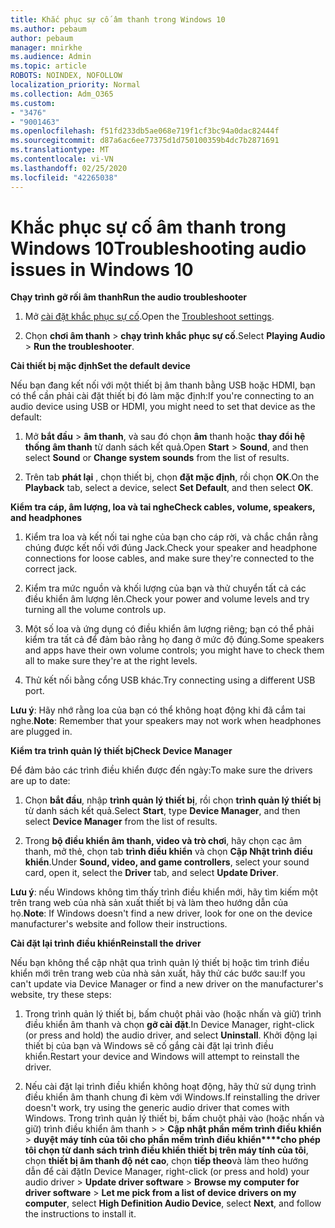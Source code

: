 ```yaml
---
title: Khắc phục sự cố âm thanh trong Windows 10
ms.author: pebaum
author: pebaum
manager: mnirkhe
ms.audience: Admin
ms.topic: article
ROBOTS: NOINDEX, NOFOLLOW
localization_priority: Normal
ms.collection: Adm_O365
ms.custom:
- "3476"
- "9001463"
ms.openlocfilehash: f51fd233db5ae068e719f1cf3bc94a0dac82444f
ms.sourcegitcommit: d87a6ac6ee77375d1d750100359b4dc7b2871691
ms.translationtype: MT
ms.contentlocale: vi-VN
ms.lasthandoff: 02/25/2020
ms.locfileid: "42265038"
---
```

# <a name="troubleshooting-audio-issues-in-windows-10"></a><span data-ttu-id="2a552-102">Khắc phục sự cố âm thanh trong Windows 10</span><span class="sxs-lookup"><span data-stu-id="2a552-102">Troubleshooting audio issues in Windows 10</span></span>

<span data-ttu-id="2a552-103">**Chạy trình gỡ rối âm thanh**</span><span class="sxs-lookup"><span data-stu-id="2a552-103">**Run the audio troubleshooter**</span></span>

1.  <span data-ttu-id="2a552-104">Mở [cài đặt khắc phục sự cố](ms-settings:troubleshoot).</span><span class="sxs-lookup"><span data-stu-id="2a552-104">Open the [Troubleshoot settings](ms-settings:troubleshoot).</span></span>

2.  <span data-ttu-id="2a552-105">Chọn **chơi âm thanh** > **chạy trình khắc phục sự cố**.</span><span class="sxs-lookup"><span data-stu-id="2a552-105">Select **Playing Audio** > **Run the troubleshooter**.</span></span>

<span data-ttu-id="2a552-106">**Cài thiết bị mặc định**</span><span class="sxs-lookup"><span data-stu-id="2a552-106">**Set the default device**</span></span>

<span data-ttu-id="2a552-107">Nếu bạn đang kết nối với một thiết bị âm thanh bằng USB hoặc HDMI, bạn có thể cần phải cài đặt thiết bị đó làm mặc định:</span><span class="sxs-lookup"><span data-stu-id="2a552-107">If you're connecting to an audio device using USB or HDMI, you might need to set that device as the default:</span></span>

1. <span data-ttu-id="2a552-108">Mở **bắt đầu** > **âm thanh**, và sau đó chọn **âm** thanh hoặc **thay đổi hệ thống âm thanh** từ danh sách kết quả.</span><span class="sxs-lookup"><span data-stu-id="2a552-108">Open **Start** > **Sound**, and then select **Sound** or **Change system sounds** from the list of results.</span></span>

2.  <span data-ttu-id="2a552-109">Trên tab **phát lại** , chọn thiết bị, chọn **đặt mặc định**, rồi chọn **OK**.</span><span class="sxs-lookup"><span data-stu-id="2a552-109">On the **Playback** tab, select a device, select **Set Default**, and then select **OK**.</span></span>

<span data-ttu-id="2a552-110">**Kiểm tra cáp, âm lượng, loa và tai nghe**</span><span class="sxs-lookup"><span data-stu-id="2a552-110">**Check cables, volume, speakers, and headphones**</span></span>

1. <span data-ttu-id="2a552-111">Kiểm tra loa và kết nối tai nghe của bạn cho cáp rời, và chắc chắn rằng chúng được kết nối với đúng Jack.</span><span class="sxs-lookup"><span data-stu-id="2a552-111">Check your speaker and headphone connections for loose cables, and make sure they're connected to the correct jack.</span></span>

2. <span data-ttu-id="2a552-112">Kiểm tra mức nguồn và khối lượng của bạn và thử chuyển tất cả các điều khiển âm lượng lên.</span><span class="sxs-lookup"><span data-stu-id="2a552-112">Check your power and volume levels and try turning all the volume controls up.</span></span>

3. <span data-ttu-id="2a552-113">Một số loa và ứng dụng có điều khiển âm lượng riêng; bạn có thể phải kiểm tra tất cả để đảm bảo rằng họ đang ở mức độ đúng.</span><span class="sxs-lookup"><span data-stu-id="2a552-113">Some speakers and apps have their own volume controls; you might have to check them all to make sure they're at the right levels.</span></span>

4. <span data-ttu-id="2a552-114">Thử kết nối bằng cổng USB khác.</span><span class="sxs-lookup"><span data-stu-id="2a552-114">Try connecting using a different USB port.</span></span>

<span data-ttu-id="2a552-115">**Lưu ý**: Hãy nhớ rằng loa của bạn có thể không hoạt động khi đã cắm tai nghe.</span><span class="sxs-lookup"><span data-stu-id="2a552-115">**Note**: Remember that your speakers may not work when headphones are plugged in.</span></span>

<span data-ttu-id="2a552-116">**Kiểm tra trình quản lý thiết bị**</span><span class="sxs-lookup"><span data-stu-id="2a552-116">**Check Device Manager**</span></span>

<span data-ttu-id="2a552-117">Để đảm bảo các trình điều khiển được đến ngày:</span><span class="sxs-lookup"><span data-stu-id="2a552-117">To make sure the drivers are up to date:</span></span>

1. <span data-ttu-id="2a552-118">Chọn **bắt đầu**, nhập **trình quản lý thiết bị**, rồi chọn **trình quản lý thiết bị** từ danh sách kết quả.</span><span class="sxs-lookup"><span data-stu-id="2a552-118">Select **Start**, type **Device Manager**, and then select **Device Manager** from the list of results.</span></span>

2. <span data-ttu-id="2a552-119">Trong **bộ điều khiển âm thanh, video và trò chơi**, hãy chọn cạc âm thanh, mở thẻ, chọn tab **trình điều khiển** và chọn **Cập Nhật trình điều khiển**.</span><span class="sxs-lookup"><span data-stu-id="2a552-119">Under **Sound, video, and game controllers**, select your sound card, open it, select the **Driver** tab, and select **Update Driver**.</span></span>

<span data-ttu-id="2a552-120">**Lưu ý**: nếu Windows không tìm thấy trình điều khiển mới, hãy tìm kiếm một trên trang web của nhà sản xuất thiết bị và làm theo hướng dẫn của họ.</span><span class="sxs-lookup"><span data-stu-id="2a552-120">**Note**: If Windows doesn't find a new driver, look for one on the device manufacturer's website and follow their instructions.</span></span>

<span data-ttu-id="2a552-121">**Cài đặt lại trình điều khiển**</span><span class="sxs-lookup"><span data-stu-id="2a552-121">**Reinstall the driver**</span></span>

<span data-ttu-id="2a552-122">Nếu bạn không thể cập nhật qua trình quản lý thiết bị hoặc tìm trình điều khiển mới trên trang web của nhà sản xuất, hãy thử các bước sau:</span><span class="sxs-lookup"><span data-stu-id="2a552-122">If you can't update via Device Manager or find a new driver on the manufacturer's website, try these steps:</span></span>

1. <span data-ttu-id="2a552-123">Trong trình quản lý thiết bị, bấm chuột phải vào (hoặc nhấn và giữ) trình điều khiển âm thanh và chọn **gỡ cài đặt**.</span><span class="sxs-lookup"><span data-stu-id="2a552-123">In Device Manager, right-click (or press and hold) the audio driver, and select **Uninstall**.</span></span> <span data-ttu-id="2a552-124">Khởi động lại thiết bị của bạn và Windows sẽ cố gắng cài đặt lại trình điều khiển.</span><span class="sxs-lookup"><span data-stu-id="2a552-124">Restart your device and Windows will attempt to reinstall the driver.</span></span>

2. <span data-ttu-id="2a552-125">Nếu cài đặt lại trình điều khiển không hoạt động, hãy thử sử dụng trình điều khiển âm thanh chung đi kèm với Windows.</span><span class="sxs-lookup"><span data-stu-id="2a552-125">If reinstalling the driver doesn't work, try using the generic audio driver that comes with Windows.</span></span> <span data-ttu-id="2a552-126">Trong trình quản lý thiết bị, bấm chuột phải vào (hoặc nhấn và giữ) trình điều khiển âm thanh > > **Cập nhật phần mềm trình điều khiển** > **duyệt máy tính của tôi cho phần mềm trình điều khiển\*\*\*\*cho phép tôi chọn từ danh sách trình điều khiển thiết bị trên máy tính của tôi**, chọn **thiết bị âm thanh độ nét cao**, chọn **tiếp theo**và làm theo hướng dẫn để cài đặt</span><span class="sxs-lookup"><span data-stu-id="2a552-126">In Device Manager, right-click (or press and hold) your audio driver > **Update driver software** > **Browse my computer for driver software** > **Let me pick from a list of device drivers on my computer**, select **High Definition Audio Device**, select **Next**, and follow the instructions to install it.</span></span>
